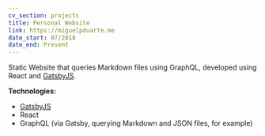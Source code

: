 ```yaml
---
cv_section: projects
title: Personal Website
link: https://miguelpduarte.me
date_start: 07/2018
date_end: Present
---
```


Static Website that queries Markdown files using GraphQL, developed using React and [GatsbyJS](https://gatsbyjs.org).

**Technologies:**

- [GatsbyJS](https://gatsbyjs.org)
- React
- GraphQL (via Gatsby, querying Markdown and JSON files, for example)
